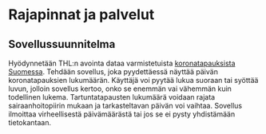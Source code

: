 # Rajapinnat ja palvelut

## Sovellussuunnitelma

Hyödynnetään THL:n avointa dataa varmistetuista [koronatapauksista
Suomessa](https://thl.fi/fi/tilastot-ja-data/aineistot-ja-palvelut/avoin-data/varmistetut-koronatapaukset-suomessa-covid-19-). Tehdään sovellus, joka pyydettäessä näyttää päivän
koronatapauksien lukumäärän. Käyttäjä voi pyytää lukua suoraan tai syöttää
luvun, jolloin sovellus kertoo, onko se enemmän vai vähemmän kuin todellinen
lukema. Tartuntatapausten lukumäärä voidaan rajata sairaanhoitopiirin mukaan ja tarkasteltavan päivän voi vaihtaa. Sovellus ilmoittaa virheellisestä päivämäärästä tai jos se ei pysty yhdistämään tietokantaan.


